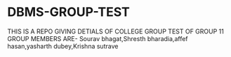 # DBMS-GROUP-TEST
THIS IS A REPO GIVING DETIALS OF COLLEGE GROUP TEST OF GROUP 11 
GROUP MEMBERS ARE-
Sourav bhagat,Shresth bharadia,affef hasan,yasharth dubey,Krishna sutrave
